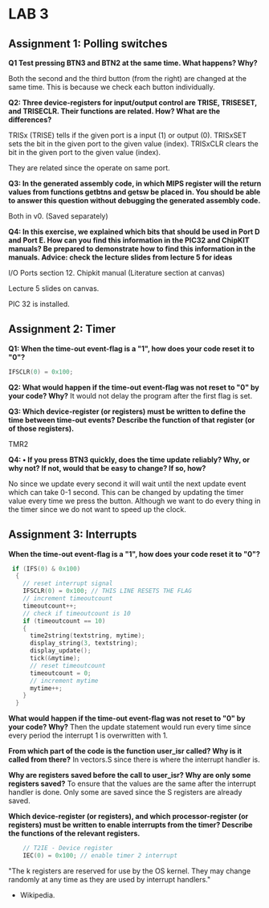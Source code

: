 # LAB 3

## Assignment 1: Polling switches

**Q1 Test pressing BTN3 and BTN2 at the same time. What happens? Why?**

Both the second and the third button (from the right) are changed at the same time. This is because we check each button individually.

**Q2: Three device-registers for input/output control are TRISE, TRISESET, and TRISECLR. Their functions are related. How? What are the differences?**


TRISx (TRISE) tells if the given port is a input (1) or output (0).
TRISxSET sets the bit in the given port to the given value (index).
TRISxCLR clears the bit in the given port to the given value (index).

They are related since the operate on same port.

**Q3: In the generated assembly code, in which MIPS register will the return values from functions getbtns and getsw be placed in. You should be able to answer this question without debugging the generated assembly code.**

Both in v0. (Saved separately)


**Q4: In this exercise, we explained which bits that should be used in Port D and Port E. How can you find this information in the PIC32 and ChipKIT manuals? Be prepared to demonstrate how to find this information in the manuals. Advice: check the lecture slides from lecture 5 for ideas**

I/O Ports section 12. Chipkit manual (Literature section at canvas)

Lecture 5 slides on canvas.

PIC 32 is installed.

## Assignment 2: Timer
**Q1: When the time-out event-flag is a "1", how does your code reset it to "0"?**
```c
IFSCLR(0) = 0x100;
```


**Q2: What would happen if the time-out event-flag was not reset to "0" by your code? Why?**
It would not delay the program after the first flag is set.

**Q3: Which device-register (or registers) must be written to define the time between time-out events? Describe the function of that register (or of those registers).**

TMR2

**Q4: • If you press BTN3 quickly, does the time update reliably? Why, or why not? If not, would that be easy to change? If so, how?**

No since we update every second it will wait until the next update event which can take 0-1 second. This can be changed by updating the timer value every time we press the button. Although we want to do every thing in the timer since we do not want to speed up the clock.


## Assignment 3: Interrupts
**When the time-out event-flag is a "1", how does your code reset it to "0"?**
 
```c
 if (IFS(0) & 0x100)
  {
    // reset interrupt signal
    IFSCLR(0) = 0x100; // THIS LINE RESETS THE FLAG
    // increment timeoutcount
    timeoutcount++;
    // check if timeoutcount is 10
    if (timeoutcount == 10)
    {
      time2string(textstring, mytime);
      display_string(3, textstring);
      display_update();
      tick(&mytime);
      // reset timeoutcount
      timeoutcount = 0;
      // increment mytime
      mytime++;
    }
  }
```

**What would happen if the time-out event-flag was not reset to "0" by your code? Why?**
Then the update statement would run every time since every period the interrupt 1 is overwritten with 1.

**From which part of the code is the function user_isr called? Why is it called from there?**
In vectors.S since there is where the interrupt handler is.

**Why are registers saved before the call to user_isr? Why are only some registers saved?**
To ensure that the values are the same after the interrupt handler is done. Only some are saved since the S registers are already saved.

**Which device-register (or registers), and which processor-register (or registers) must be written to enable interrupts from the timer? Describe the functions of the relevant registers.**
```c
    // T2IE - Device register
    IEC(0) = 0x100; // enable timer 2 interrupt
```
"The k registers are reserved for use by the OS kernel. They may change randomly at any time as they are used by interrupt handlers."
- Wikipedia.











